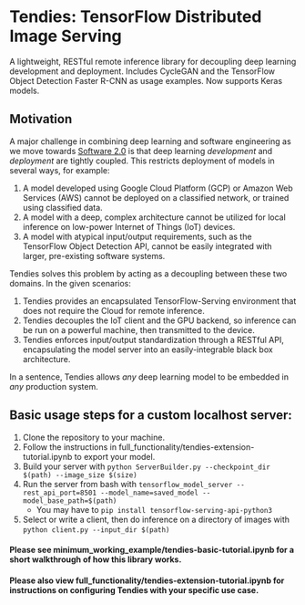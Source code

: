 # Tendies: TensorFlow Distributed Image Serving
A lightweight, RESTful remote inference library for decoupling deep learning development and deployment.
Includes CycleGAN and the TensorFlow Object Detection Faster R-CNN as usage examples.
Now supports Keras models.

## Motivation
A major challenge in combining deep learning and software engineering as we move towards [Software 2.0](https://medium.com/@karpathy/software-2-0-a64152b37c35) is that deep learning _development_ and _deployment_ are tightly coupled. This restricts deployment of models in several ways, for example:

1. A model developed using Google Cloud Platform (GCP) or Amazon Web Services (AWS) cannot be deployed on a classified network, or trained using classified data.
2. A model with a deep, complex architecture cannot be utilized for local inference on low-power Internet of Things (IoT) devices.
3. A model with atypical input/output requirements, such as the TensorFlow Object Detection API, cannot be easily integrated with larger, pre-existing software systems.

Tendies solves this problem by acting as a decoupling between these two domains. In the given scenarios:

1. Tendies provides an encapsulated TensorFlow-Serving environment that does not require the Cloud for remote inference.
2. Tendies decouples the IoT client and the GPU backend, so inference can be run on a powerful machine, then transmitted to the device.
3. Tendies enforces input/output standardization through a RESTful API, encapsulating the model server into an easily-integrable black box architecture.

In a sentence, Tendies allows _any_ deep learning model to be embedded in _any_ production system.

## Basic usage steps for a custom localhost server:
1. Clone the repository to your machine.
2. Follow the instructions in full_functionality/tendies-extension-tutorial.ipynb to export your model.
3. Build your server with `python ServerBuilder.py --checkpoint_dir $(path) --image_size $(size)`
4. Run the server from bash with `tensorflow_model_server --rest_api_port=8501 --model_name=saved_model --model_base_path=$(path)`
   * You may have to `pip install tensorflow-serving-api-python3`
5. Select or write a client, then do inference on a directory of images with `python client.py --input_dir $(path)`

#### Please see minimum_working_example/tendies-basic-tutorial.ipynb for a short walkthrough of how this library works.
#### Please also view full_functionality/tendies-extension-tutorial.ipynb for instructions on configuring Tendies with your specific use case.
